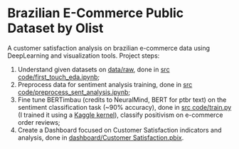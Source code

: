 # Brazilian E-Commerce Public Dataset by Olist
A customer satisfaction analysis on brazilian e-commerce data using DeepLearning and visualization tools. Project steps:
1. Understand given datasets on [data/raw](https://github.com/ga-tardochisalles/olist-ecommerce-dataset/tree/main/data/raw), done in [src code/first_touch_eda.ipynb](https://github.com/ga-tardochisalles/olist-ecommerce-dataset/blob/main/src%20code/first_touch_eda.ipynb);
2. Preprocess data for sentiment analysis training, done in [src code/preprocess_sent_analysis.ipynb](https://github.com/ga-tardochisalles/olist-ecommerce-dataset/blob/main/src%20code/preprocess_sent_analysis.ipynb);
3. Fine tune BERTimbau (credits to NeuralMind, BERT for ptbr text) on the sentiment classification task (~90% accuracy), done in [src code/train.py](https://github.com/ga-tardochisalles/olist-ecommerce-dataset/blob/main/src%20code/train.py) (I trained it using a [Kaggle kernel](https://www.kaggle.com/gabrieltardochi/sentiment-analysis-bertimbau-pt-br-order-reviews/output)), classify positivism on e-commerce order reviews;
4. Create a Dashboard focused on Customer Satisfaction indicators and analysis, done in [dashboard/Customer Satisfaction.pbix](https://github.com/ga-tardochisalles/olist-ecommerce-dataset/blob/main/dashboard/Customer%20Satisfaction.pbix).
